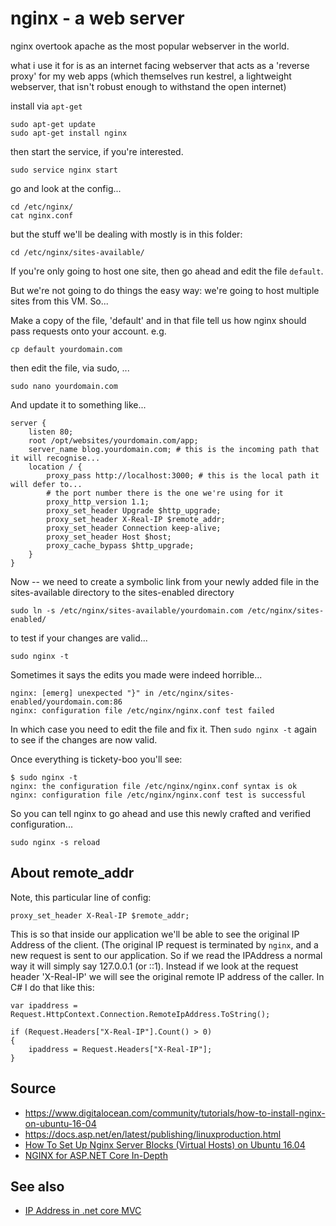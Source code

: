 # nginx - a web server

nginx overtook apache as the most popular webserver in the world.

what i use it for is as an internet facing webserver that acts as a 'reverse proxy' for my web apps (which themselves run kestrel, a lightweight webserver, that isn't robust enough to withstand the open internet)

install via `apt-get`

    sudo apt-get update
    sudo apt-get install nginx

then start the service, if you're interested.    

    sudo service nginx start    

go and look at the config...

    cd /etc/nginx/
    cat nginx.conf

but the stuff we'll be dealing with mostly is in this folder:
    
    cd /etc/nginx/sites-available/

If you're only going to host one site, then go ahead and edit the file `default`.

But we're not going to do things the easy way: we're going to host multiple sites from this VM. So...    

Make a copy of the file, 'default' and in that file tell us how nginx should pass requests onto your account.
e.g.

    cp default yourdomain.com

then edit the file, via sudo, ...

    sudo nano yourdomain.com


And update it to something like...
    
    server {
        listen 80;
        root /opt/websites/yourdomain.com/app;
        server_name blog.yourdomain.com; # this is the incoming path that it will recognise...
        location / {
            proxy_pass http://localhost:3000; # this is the local path it will defer to... 
            # the port number there is the one we're using for it
            proxy_http_version 1.1;
            proxy_set_header Upgrade $http_upgrade;
            proxy_set_header X-Real-IP $remote_addr;
            proxy_set_header Connection keep-alive;
            proxy_set_header Host $host;
            proxy_cache_bypass $http_upgrade;
        }
    }


Now -- we need to create a symbolic link from your newly added file in the sites-available directory to the sites-enabled directory

    sudo ln -s /etc/nginx/sites-available/yourdomain.com /etc/nginx/sites-enabled/
    
to test if your changes are valid...

    sudo nginx -t

Sometimes it says the edits you made were indeed horrible... 

    nginx: [emerg] unexpected "}" in /etc/nginx/sites-enabled/yourdomain.com:86
    nginx: configuration file /etc/nginx/nginx.conf test failed

In which case you need to edit the file and fix it. Then `sudo nginx -t` again to see if the changes are now valid.

Once everything is tickety-boo you'll see:

    $ sudo nginx -t
    nginx: the configuration file /etc/nginx/nginx.conf syntax is ok
    nginx: configuration file /etc/nginx/nginx.conf test is successful

So you can tell nginx to go ahead and use this newly crafted and verified configuration...

    sudo nginx -s reload


## About remote_addr
    
Note, this particular line of config:

    proxy_set_header X-Real-IP $remote_addr;
    
This is so that inside our application we'll be able to see the original IP Address of the client. (The original IP request is terminated by `nginx`, and a new request is sent to our application. So if we read the IPAddress a normal way it will simply say 127.0.0.1 (or ::1). Instead if we look at the request header 'X-Real-IP' we will see the original remote IP address of the caller. In C# I do that like this:    


    var ipaddress = Request.HttpContext.Connection.RemoteIpAddress.ToString();
    
    if (Request.Headers["X-Real-IP"].Count() > 0)
    {
        ipaddress = Request.Headers["X-Real-IP"];
    }

    
    
## Source

 * <https://www.digitalocean.com/community/tutorials/how-to-install-nginx-on-ubuntu-16-04>
 * <https://docs.asp.net/en/latest/publishing/linuxproduction.html>
 * [How To Set Up Nginx Server Blocks (Virtual Hosts) on Ubuntu 16.04](https://www.digitalocean.com/community/tutorials/how-to-set-up-nginx-server-blocks-virtual-hosts-on-ubuntu-16-04)
 * [NGINX for ASP.NET Core In-Depth](http://rehansaeed.com/nginx-asp-net-core-depth/)
 
## See also

 * [IP Address in .net core MVC](../.net_core_MVC/ip_address.md)
 